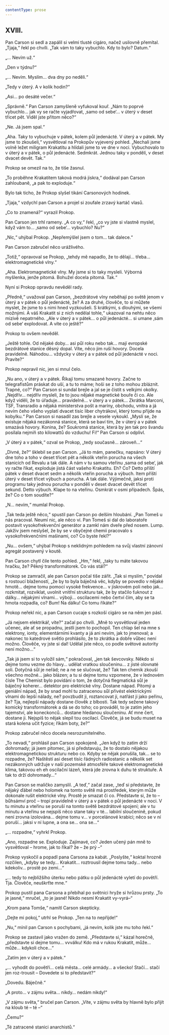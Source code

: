 ```yaml
---
contentType: prose
---
```


## XVIII.

Pan Carson si sedl a zapálil si velmi tlusté cigáro, načež usilovně přemítal. „Tjaja,“ řekl po chvíli. „Tak vám to taky vybuchlo. Kdy to bylo? Datum.“

„… Nevím už.“

„Den v týdnu?“

„… Nevím. Myslím… dva dny po neděli.“

„Tedy v úterý. A v kolik hodin?“

„Asi… po desáté večer.“

„Správně.“ Pan Carson zamyšleně vyfukoval kouř. „Nám to poprvé vybuchlo… jak vy se račte vyjadřovat, ‚samo od sebe‘… v úterý v deset třicet pět. Viděl jste přitom něco?“

„Ne. Já jsem spal.“

„Aha. Taky to vybuchuje v pátek, kolem půl jedenácté. V úterý a v pátek. My jsme to zkoušeli,“ vysvětloval na Prokopův vyjevený pohled. „Nechali jsme volně ležet miligram Krakatitu a hlídali jsme to ve dne v noci. Vybuchovalo to v úterý a v pátek, o půl jedenácté. Sedmkrát. Jednou taky v pondělí, v deset dvacet devět. Tak.“

Prokop se omezil na to, že tiše žasnul.

„To proběhne Krakatitem taková modrá jiskra,“ dodával pan Carson zahloubaně, „a pak to exploduje.“

Bylo tak ticho, že Prokop slyšel tikání Carsonových hodinek.

„Tjaja,“ vzdychl pan Carson a projel si zoufale zrzavý kartáč vlasů.

„Co to znamená?“ vyrazil Prokop.

Pan Carson jen trhl rameny. „A co vy,“ řekl, „co vy jste si vlastně myslel, když vám to… ‚samo od sebe‘… vybuchlo? Nu?“

„Nic,“ uhýbal Prokop. „Nepřemýšlel jsem o tom… tak dalece.“

Pan Carson zabručel něco urážlivého.

„Totiž,“ opravoval se Prokop, „tehdy mě napadlo, že to dělají… třeba… elektromagnetické vlny.“

„Aha. Elektromagnetické vlny. My jsme si to taky mysleli. Výborná myšlenka, jenže pitomá. Bohužel docela pitomá. Tak.“

Nyní si Prokop opravdu nevěděl rady.

„Předně,“ uvažoval pan Carson, „bezdrátové vlny neběhají po světě jenom v úterý a v pátek o půl jedenácté, že? A za druhé, člověče, to si můžete myslet, že jsme to s nimi hned vyzkoušeli. S krátkými, s dlouhými, se všemi možnými. A váš Krakatit si z nich nedělal tohle,“ ukazoval na nehtu něco mizivě nepatrného. „Ale v úterý a v pátek… o půl jedenácté… si umane ‚sám od sebe‘ explodovat. A víte co ještě?“

Prokop to ovšem nevěděl.

„Ještě tohle. Od nějaké doby… asi půl roku nebo tak… mají evropské bezdrátové stanice děsný dopal. Víte, něco jim ruší hovory. Docela pravidelně. Náhodou… vždycky v úterý a v pátek od půl jedenácté v noci. Pravíte?“

Prokop nepravil nic, jen si mnul čelo.

„Nu ano, v úterý a v pátek. Říkají tomu smazané hovory. Začne to telegrafistům práskat do uší, a tu to máme; hoši se z toho mohou zbláznit. Trapné, co?“ Pan Carson si sundal brejle a jal se je čistit s velkými okolky. „Nejdřív… nejdřív mysleli, že to jsou nějaké magnetické bouře či co. Ale když viděli, že to úřaduje… pravidelně… v úterý a v pátek… Zkrátka Marconi, TSF, Transradio a nějaká ministerstva pošt a maríny, obchodu, vnitra a já nevím čeho všeho vyplatí dvacet tisíc liber chytrákovi, který tomu přijde na kobylku.“ Pan Carson si nasadil zas brejle a vesele vykoukl. „Myslí se, že existuje nějaká nezákonná stanice, která se baví tím, že v úterý a v pátek smazává hovory. Konina, že? Soukromá stanice, která by jen tak pro švandu posílala nejmíň sto kilowattů do vzduchu! Fi!“ Pan Carson si odplivl.

„V úterý a v pátek,“ ozval se Prokop, „tedy současně… zároveň…“

„Divné, že?“ šklebil se pan Carson. „Já to mám, panečku, napsáno: V úterý dne toho a toho v deset třicet pět a několik vteřin porucha na všech stanicích od Revalu a tak dále. A nám v tu samou vteřinu ‚sama od sebe‘, jak vy račte říkat, exploduje jistá část vašeho Krakatitu. Eh? Co? Detto příští pátek v deset dvacet sedm a několik vteřin porucha a výbuch. Item příští úterý v deset třicet výbuch a porucha. A tak dále. Výjimečně, jaksi proti programu taky jednou porucha v pondělí v deset dvacet devět třicet sekund. Detto výbuch. Klape to na vteřinu. Osmkrát v osmi případech. Špás, že? Co o tom soudíte?“

„N… nevím,“ mumlal Prokop.

„Tak teda ještě něco,“ spustil pan Carson po delším hloubání. „Pan Tomeš u nás pracoval. Neumí nic, ale něco ví. Pan Tomeš si dal do laboratoře postavit vysokofrekvenční generátor a zamkl nám dveře před nosem. Lump. Jakživ jsem neslyšel, že by se v obyčejné chemii pracovalo s vysokofrekvenčními mašinami, co? Co byste řekl?“

„Nu… ovšem,“ uhýbal Prokop s neklidným pohledem na svůj vlastní zánovní agregát postavený v koutě.

Pan Carson chytl čile tento pohled. „Hm,“ řekl, „taky tu máte takovou hračku, že? Pěkný transformátorek. Co vás stál?“

Prokop se zamračil, ale pan Carson počal tiše zářit. „Tak si myslím,“ povídal s rostoucí blažeností, „že by to byla báječná věc, kdyby se povedlo v nějaké hmotě… dejme tomu pomocí vysoké frekvence… v jiskrovém poli nebo jak… rozkmitat, rozviklat, uvolnit vnitřní strukturu tak, že by stačilo ťuknout z dálky… nějakými vlnami… výboji… oscilacemi nebo čertví čím, aby se ta hmota rozpadla, co? Bum! Na dálku! Co tomu říkáte?“

Prokop neřekl nic, a pan Carson cucaje s rozkoší cigáro se na něm jen pásl.

„Já nejsem elektrikář, víte?“ začal po chvíli. „Mně to vysvětloval jeden učenec, ale ať se propadnu, jestli jsem to pochopil. Ten chlap šel na mne s elektrony, ionty, elementárními kvanty a já ani nevím, jak to jmenoval; a nakonec to katedrové světlo prohlásilo, že to zkrátka a dobře vůbec není možno. Člověče, vy jste si dal! Udělal jste něco, co podle světové autority není možno…“

„Tak já jsem si to vyložil sám,“ pokračoval, „jen tak ševcovsky. Někdo si dejme tomu vezme do hlavy… udělat vratkou sloučeninu… z jisté olovnaté soli. Dotyčná sůl je neřád; ne a ne se slučovat, že? Tak ten chemik zkouší všechno možné… jako blázen; a tu si dejme tomu vzpomene, že v lednovém čísle The Chemist bylo povídání o tom, že dotyčná flegmatická sůl je báječný koherer… detektor pro elektrické vlny. Dostane nápad. Pitomý a geniální nápad, že by snad mohl tu zatracenou sůl přivést elektrickými vlnami do lepší nálady, ne? povzbudit ji, roztancovat ji, natřást ji jako peřinu, že? Tja, nejlepší nápady dostane člověk z blbosti. Tak tedy sežene takový komický transformátorek a dá se do toho; co prováděl, to je zatím jeho tajemství, ale koneckonců… dostane hledanou sloučeninu. Ať mne čert, dostane ji. Nejspíš to nějak slepil tou oscilací. Člověče, já se budu muset na stará kolena učit fyzice; říkám boty, že?“

Prokop zabručel něco docela nesrozumitelného.

„To nevadí,“ prohlásil pan Carson spokojeně. „Jen když to zatím drží dohromady; já jsem pitomec, já si představuju, že to dostalo nějakou elektromagnetickou strukturu nebo co. Kdyby se nějak porušila, tak… se to rozpadne, že? Naštěstí asi deset tisíc řádných radiostanic a několik set nezákonných udržuje v naší pozemské atmosféře takové elektromagnetické klima, takovou eh eh oscilační lázeň, která jde zrovna k duhu té struktuře. A tak to drží dohromady…“

Pan Carson se maličko zamyslil. „A teď,“ začal zase, „teď si představte, že nějaký ďábel nebo holomek na tomto světě má prostředek, kterým může dokonale rušit elektrické vlny. Prostě je smazat či co. Představte si, že to – bůhsámví proč – tropí pravidelně v úterý a v pátek o půl jedenácté v noci. V tu minutu a vteřinu se poruší na tomto světě bezdrátové spojení; ale v tu minutu a vteřinu se nejspíš něco stane taky v té… labilní sloučenině, pokud není zrovna izolována… dejme tomu v… v porcelánové krabici; něco se v ní poruší… jaksi v ní lupne, a ona se… ona se…“

„… rozpadne,“ vyhrkl Prokop.

„Ano, rozpadne se. Exploduje. Zajímavé, co? Jeden učený pán mně to vysvětloval – hrome, jak to říkal? že – že prý –“

Prokop vyskočil a popadl pana Carsona za kabát. „Poslyšte,“ koktal hrozně rozčilen, „kdyby se tedy… Krakatit… roztrousil dejme tomu tady… nebo kdekoliv… prostě po zemi…“

„… tedy to nejbližšího úterku nebo pátku o půl jedenácté vyletí do povětří. Tja. Člověče, neuškrťte mne.“

Prokop pustil pana Carsona a přebíhal po světnici hryže si hrůzou prsty. „To je jasné,“ mručel, „to je jasné! Nikdo nesmí Krakatit vy-vyrá–“

„Krom pana Tomše,“ namítl Carson skepticky.

„Dejte mi pokoj,“ utrhl se Prokop. „Ten na to nepřijde!“

„Nu,“ mínil pan Carson s pochybami, „já nevím, kolik jste mu toho řekl.“

Prokop se zastavil jako vražen do země. „Představte si,“ kázal horečně, „představte si dejme tomu… vvválku! Kdo má v rukou Krakatit, může… může… kdykoli chce…“

„Zatím jen v úterý a v pátek.“

„… vyhodit do povětří… celá města… celé armády… a všecko! Stačí… stačí jen roz-trousit – Dovedete si to představit?“

„Dovedu. Báječně.“

„A proto… v zájmu světa… nikdy… nedám nikdy!“

„V zájmu světa,“ bručel pan Carson. „Víte, v zájmu světa by hlavně bylo přijít na kloub té – té –“

„Čemu?“

„Té zatracené stanici anarchistů.“
